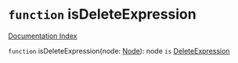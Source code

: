 # `function` isDeleteExpression

[Documentation Index](../README.md)

`function` isDeleteExpression(node: [Node](../private.interface.Node/README.md)): node `is` [DeleteExpression](../private.interface.DeleteExpression/README.md)